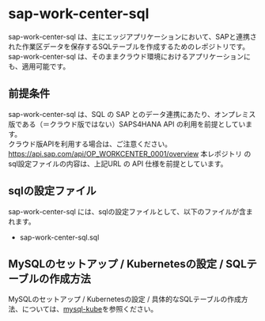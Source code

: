 # sap-work-center-sql
sap-work-center-sql は、主にエッジアプリケーションにおいて、SAPと連携された作業区データを保存するSQLテーブルを作成するためのレポジトリです。  
sap-work-center-sql は、そのままクラウド環境におけるアプリケーションにも、適用可能です。  

## 前提条件  
sap-work-center-sql は、SQL の SAP とのデータ連携にあたり、オンプレミス版である（＝クラウド版ではない）SAPS4HANA API の利用を前提としています。  
クラウド版APIを利用する場合は、ご注意ください。  
https://api.sap.com/api/OP_WORKCENTER_0001/overview
本レポジトリ の sql設定ファイルの内容は、上記URL の API 仕様を前提としています。  

## sqlの設定ファイル  
sap-work-center-sql には、sqlの設定ファイルとして、以下のファイルが含まれます。 

* sap-work-center-sql.sql  

## MySQLのセットアップ / Kubernetesの設定 / SQLテーブルの作成方法  
MySQLのセットアップ / Kubernetesの設定 / 具体的なSQLテーブルの作成方法、については、[mysql-kube](https://github.com/latonaio/mysql-kube)を参照ください。  